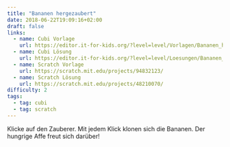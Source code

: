 ```yaml
---
title: "Bananen hergezaubert"
date: 2018-06-22T19:09:16+02:00
draft: false
links:
  - name: Cubi Vorlage
    url: https://editor.it-for-kids.org/?level=level/Vorlagen/Bananen_hergezaubert.cubi
  - name: Cubi Lösung
    url: https://editor.it-for-kids.org/?level=level/Loesungen/Bananen_hergezaubert.cubi
  - name: Scratch Vorlage
    url: https://scratch.mit.edu/projects/94832123/
  - name: Scratch Lösung
    url: https://scratch.mit.edu/projects/48210070/
difficulty: 2
tags:
  - tag: cubi
  - tag: scratch
---
```

Klicke auf den Zauberer. Mit jedem Klick klonen sich die Bananen. Der hungrige Affe freut sich darüber!